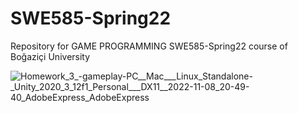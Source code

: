 # SWE585-Spring22
Repository for GAME PROGRAMMING SWE585-Spring22 course of Boğaziçi University

![Homework_3_-_gameplay_-_PC__Mac___Linux_Standalone_-_Unity_2020_3_12f1_Personal___DX11__2022-11-08_20-49-40_AdobeExpress_AdobeExpress](https://user-images.githubusercontent.com/60520606/200639852-64c0a8c6-00b7-44b5-ae3d-bcfc25ae5346.gif)
